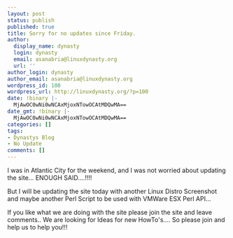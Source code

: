 ```yaml
---
layout: post
status: publish
published: true
title: Sorry for no updates since Friday.
author:
  display_name: dynasty
  login: dynasty
  email: asanabria@linuxdynasty.org
  url: ''
author_login: dynasty
author_email: asanabria@linuxdynasty.org
wordpress_id: 100
wordpress_url: http://linuxdynasty.org/?p=100
date: !binary |-
  MjAwOC0wNi0wNCAxMjoxNTowOCAtMDQwMA==
date_gmt: !binary |-
  MjAwOC0wNi0wNCAxMjoxNTowOCAtMDQwMA==
categories: []
tags:
- Dynastys Blog
- No Update
comments: []
---
```

<p>I was in Atlantic City for the weekend, and I was not worried about updating the site... ENOUGH SAID....!!!!</p>
<p>But I will be updating the site today with another Linux Distro Screenshot and maybe another Perl Script to be used with VMWare ESX Perl API...</p>
<p>If you like what we are doing with the site please join the site and leave comments.. We are looking for Ideas for new HowTo's.... So please join and help us to help you!!!&nbsp;</p>
